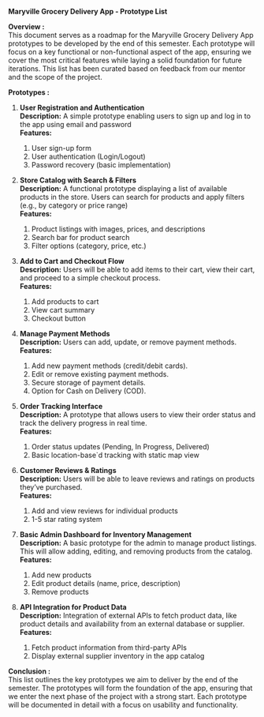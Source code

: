 **Maryville Grocery Delivery App - Prototype List**

**Overview :** <br/>
This document serves as a roadmap for the Maryville Grocery Delivery App prototypes to be developed by the end of this semester. Each prototype will focus on a key functional or non-functional aspect of the app, ensuring we cover the most critical features while laying a solid foundation for future iterations. This list has been curated based on feedback from our mentor and the scope of the project.<br/>

**Prototypes :**<br>
1.	**User Registration and Authentication**<br>
        **Description:** A simple prototype enabling users to sign up and 
        log in to the app using email and password<br>
        **Features:**<br>
	1. User sign-up form<br>
	2. User authentication (Login/Logout)<br>
	3. Password recovery (basic implementation)<br>

2.	**Store Catalog with Search & Filters**<br>
        **Description:** A functional prototype displaying a list of 
        available products in the store. Users can search for products 
        and apply filters (e.g., by category or price range)<br>
        **Features:**<br>
	1. Product listings with images, prices, and descriptions<br>
	2. Search bar for product search<br>
	3. Filter options (category, price, etc.)<br>

3.	**Add to Cart and Checkout Flow**<br>
        **Description:** Users will be able to add items to their cart, view 
        their cart, and proceed to a simple checkout process.<br>
        **Features:**<br>
	1. Add products to cart<br>
	2. View cart summary<br>
	3. Checkout button <br>
4. **Manage Payment Methods**  
   **Description:** Users can add, update, or remove payment methods.  
   **Features:**  
   1. Add new payment methods (credit/debit cards).  
   2. Edit or remove existing payment methods.  
   3. Secure storage of payment details.  
   4. Option for Cash on Delivery (COD).


5.	**Order Tracking Interface**<br>
        **Description:** A prototype that allows users to view their order 
        status and track the delivery progress in real time.<br>
        **Features:**<br>
	1. Order status updates (Pending, In Progress, Delivered)<br>
	2. Basic location-base`d tracking with static map view<br>

6.	**Customer Reviews & Ratings**<br>
        **Description:** Users will be able to leave reviews and ratings on 
        products they’ve purchased.<br>
        **Features:**<br>
	1. Add and view reviews for individual products<br>
	2. 1-5 star rating system<br>

7.	**Basic Admin Dashboard for Inventory Management**<br>
	**Description:** A basic prototype for the admin to manage product listings. This will allow adding, editing, and removing products from 
        the catalog.<br>
       	**Features:**<br>
	1. Add new products
	2. Edit product details (name, price, description)
	3. Remove products

8.	**API Integration for Product Data**<br>
	**Description:** Integration of external APIs to fetch product data, like product details and availability from an external database or 
        supplier.<br>
	**Features:**<br>
	1. Fetch product information from third-party APIs<br>
	2. Display external supplier inventory in the app catalog<br>

   **Conclusion :**<br>
       This list outlines the key prototypes we aim to deliver by the end of the semester. The prototypes will form the foundation of the app, 
       ensuring that we enter the next phase of the project with a strong start. Each prototype will be documented in detail with a focus on 
       usability and functionality.<br>
